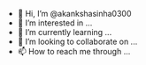 - 👋 Hi, I’m @akankshasinha0300
- 👀 I’m interested in ...
- 🌱 I’m currently learning ...
- 💞️ I’m looking to collaborate on ...
- 📫 How to reach me through ...

<!---
akankshasinha0300/akankshasinha0300 is a ✨ special ✨ repository because its `README.md` (this file) appears on your GitHub profile.
You can click the Preview link to take a look at your changes.
--->
